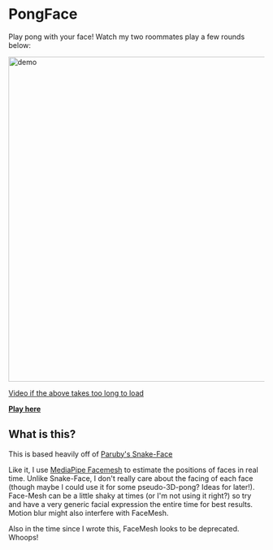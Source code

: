 # PongFace
Play pong with your face! Watch my two roommates play a few rounds below:

<img src="2020-04-29_PongWithFaces.gif" alt="demo" style="width: 640px;" />

[Video if the above takes too long to load](https://imgur.com/a/1ISqY6A)

**[Play here](https://ordineu.github.io/PongFace/index.html)**

## What is this?

This is based heavily off of [Paruby's Snake-Face](https://github.com/paruby/snake-face)

Like it, I use [MediaPipe Facemesh](https://github.com/tensorflow/tfjs-models/tree/master/facemesh) to estimate the positions of faces in real time. Unlike Snake-Face, I don't really care about the facing of each face (though maybe I could use it for some pseudo-3D-pong? Ideas for later!). Face-Mesh can be a little shaky at times (or I'm not using it right?) so try and have a very generic facial expression the entire time for best results. Motion blur might also interfere with FaceMesh. 

Also in the time since I wrote this, FaceMesh looks to be deprecated. Whoops!

